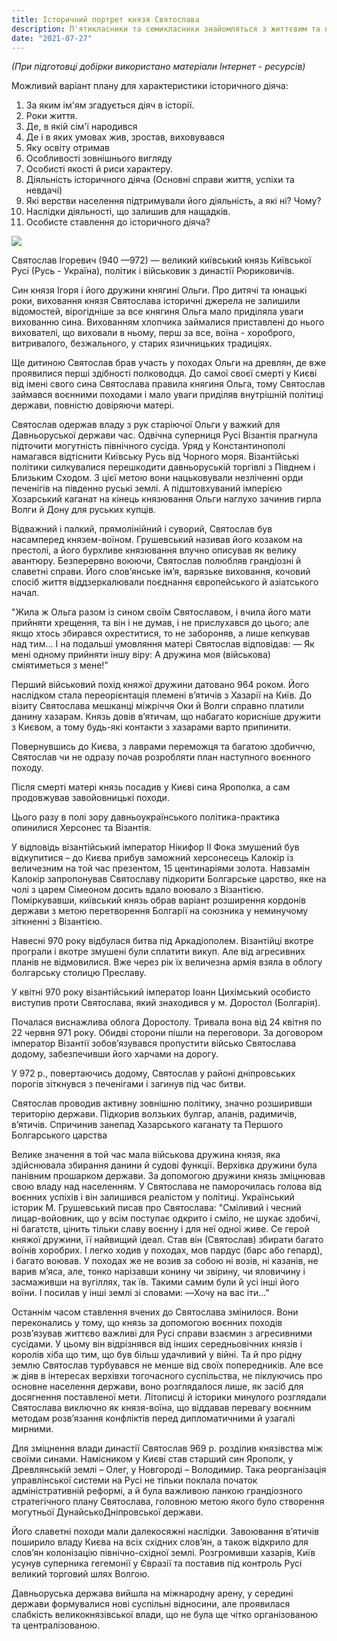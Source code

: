 ```yaml
---
title: Історичний портрет князя Святослава
description: П'ятикласники та семикласники знайомляться з життєвим та політичним шляхом князя Святослава Київської держави (Русь - Україна), вивчаючи період розвитку держави Х століття.
date: "2021-07-27"
---
```


*(При підготовці добірки використано матеріали Інтернет - ресурсів)*

Можливий варіант плану для характеристики історичного діяча:

1. За яким ім'ям згадується діяч в історії.
2. Роки життя.
3. Де, в якій сім'ї народився
4. Де і в яких умовах жив, зростав, виховувався
5. Яку освіту отримав
6. Особливості зовнішнього вигляду
7. Особисті якості й риси характеру.
8. Діяльність історичного діяча (Основні справи життя, успіхи та невдачі)
9. Які верстви населення підтримували його діяльність, а які ні? Чому?
10. Наслідки діяльності, що залишив для нащадків.
11. Особисте ставлення до історичного діяча?

![](/uploads/7-klas-usahalnennja-1.png)

Святослав Ігоревич (940 —972) — великий київський князь Київської Русі (Русь - Україна), політик і військовик з династії Рюриковичів. 

Син князя Ігоря і його дружини княгині Ольги. Про дитячі та юнацькі роки, виховання князя Святослава історичні джерела не залишили відомостей, вірогідніше за все княгиня Ольга мало приділяла уваги вихованню сина. Вихованням хлопчика займалися приставлені до нього вихователі, що виховали в ньому, перш за все, воїна - хороброго, витривалого, безжального, у старих язичницьких традиціях.

Ще дитиною Святослав брав участь у походах Ольги на древлян, де вже проявилися перші здібності полководця. До самої своєї смерті у Києві від імені свого сина Святослава правила княгиня Ольга, тому Святослав займався воєнними походами і мало уваги приділяв внутрішній політиці держави, повністю довіряючи матері.

Святослав одержав владу з рук старіючої Ольги у важкий для Давньоруської держави час. Одвічна суперниця Русі Візантія прагнула підточити могутність північного сусіда. Уряд у Константинополі намагався відтіснити Київську Русь від Чорного моря. Візантійські політики силкувалися перешкодити давньоруській торгівлі з Півднем і Близьким Сходом. З цієї метою вони нацьковували незліченні орди печенігів на південно руські землі. А підштовхуваний імперією Хозарський каганат на кінець князювання Ольги наглухо зачинив гирла Волги й Дону для руських купців.

Відважний і палкий, прямолінійний і суворий, Святослав був насамперед князем-воїном. Грушевський називав його козаком на престолі, а його бурхливе князювання влучно описував як велику авантюру. Безперервно воюючи, Святослав полюбляв грандіозні й славетні справи. Його слов’янське ім’я, варязьке виховання, кочовий спосіб життя віддзеркалювали поєднання європейського й азіатського начал. 

"Жила ж Ольга разом із сином своїм Святославом, і вчила його мати прийняти хрещення, та він і не думав, і не прислухався до цього; але якщо хтось збирався охреститися, то не забороняв, а лише кепкував над тим... І на подальші умовляння матері Святослав відповідав: ― Як мені одному прийняти іншу віру: А дружина моя (військова) сміятиметься з мене!"

Перший військовий похід княжої дружини датовано 964 роком. Його наслідком стала переорієнтація племені в’ятичів з Хазарії на Київ. До візиту Святослава мешканці міжріччя Оки й Волги справно платили данину хазарам. Князь довів в’ятичам, що набагато корисніше дружити з Києвом, а тому будь-які контакти з хазарами варто припинити.

Повернувшись до Києва, з лаврами переможця та багатою здобиччю, Святослав чи не одразу почав розробляти план наступного воєнного походу. 

Після смерті матері князь посадив у Києві сина Ярополка, а сам продовжував завойовницькі походи. 

Цього разу в полі зору давньоукраїнського політика-практика опинилися Херсонес та Візантія.

У відповідь візантійський імператор Нікифор ІІ Фока змушений був відкупитися – до Києва прибув заможний херсонесець Калокір із величезним на той час презентом, 15 центинаріями золота. Навзамін Калокір запропонував Святославу підкорити Болгарське царство, яке на чолі з царем Сімеоном досить вдало воювало з Візантією. Поміркувавши, київський князь обрав варіант розширення кордонів держави з метою перетворення Болгарії на союзника у неминучому зіткненні з Візантією.

Навесні 970 року відбулася битва під Аркадіополем. Візантійці вкотре програли і вкотре змушені були сплатити викуп. Але від агресивних планів не відмовилися. Вже через рік їх величезна армія взяла в облогу болгарську столицю Преславу.

У квітні 970 року візантійський імператор Іоанн Цихімський особисто виступив проти Святослава, який знаходився у м. Доростол (Болгарія).

Почалася виснажлива облога Доростолу. Тривала вона від 24 квітня по 22 червня 971 року. Обидві сторони пішли на переговори. За договором імператор Візантії зобов’язувався пропустити військо Святослава додому, забезпечивши його харчами на дорогу.

У 972 р., повертаючись додому, Святослав у районі дніпровських порогів зіткнувся з печенігами і загинув під час битви.

Святослав проводив активну зовнішню політику, значно розширивши територію держави. Підкорив волзьких булгар, аланів, радимичів, в’ятичів. Спричинив занепад Хазарського каганату  та Першого Болгарського царства

Велике значення в той час мала військова дружина князя, яка здійснювала збирання данини й судові функції. Верхівка дружини була панівним прошарком держави. За допомогою дружини князь зміцнював свою владу над населенням. У Святослава не паморочилась голова від воєнних успіхів і він залишився реалістом у політиці. Український історик М. Грушевський писав про Святослава: "Сміливий і чесний лицар-войовник, що у всім поступає одкрито і сміло, не шукає здобичі, ні багатств, цінить тільки славу воєнну і для неї одної живе. Се герой княжої дружини, її найвищий ідеал. Став він (Святослав) збирати багато воїнів хоробрих. І легко ходив у походах, мов пардус (барс або гепард), і багато воював. У походах же не возив за собою ні возів, ні казанів, не варив м’яса, але, тонко нарізавши конину чи звірину, чи яловичину і засмаживши на вугіллях, так їв. Такими самим були й усі інші його воїни. І посилав у інші землі зі словами: ―Хочу на вас іти..."

Останнім часом ставлення вчених до Святослава змінилося. Вони переконались у тому, що князь за допомогою воєнних походів розв’язував життєво важливі для Русі справи взаємин з агресивними сусідами. У цьому він відрізнявся від інших середньовічних князів і королів хіба що тим, що був більш удачливий у війні. Та й про рідну землю Святослав турбувався не менше від своїх попередників. Але все ж діяв в інтересах верхівхи тогочасного суспільства, не піклуючись про основне населення держави, воно розглядалося лише, як засіб для досягнення поставленої мети. Літописці й історики минулого розглядали Святослава виключно як князя-воїна, що віддавав перевагу воєнним методам розв’язання конфліктів перед дипломатичними й узагалі мирними. 

Для зміцнення влади династії Святослав 969 р. розділив князівства між своїми синами. Намісником у Києві став старший син Ярополк, у Древлянській землі – Олег, у Новгороді – Володимир. Така реорганізація управлінської системи на Русі не тільки поклала початок адміністративній реформі, а й була важливою ланкою грандіозного стратегічного плану Святослава, головною метою якого було створення могутньої ДунайськоДніпровської держави. 

Його  славетні походи мали далекосяжні наслідки. Завоювання в’ятичів поширило владу Києва на всіх східних слов’ян, а також відкрило для слов’ян колонізацію північно-східної землі.  Розгромивши хазарів, Київ усунув суперника гегемонії у Євразії та поставив під контроль Русі великий торговий шлях Волгою.

Давньоруська держава вийшла на міжнародну арену, у середині держави формувалися нові суспільні відносини, але проявилася слабкість великокнязівської влади, що не була ще чітко організованою та централізованою.
